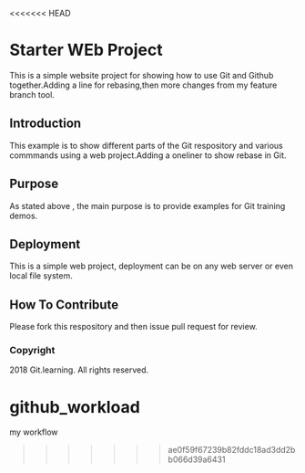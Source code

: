 <<<<<<< HEAD
# Starter WEb Project

This is a simple website project for showing how to use Git and Github together.Adding a line for rebasing,then more changes from
my feature branch tool.

## Introduction

This example is to show different parts of the Git respository and various commmands using a web project.Adding a oneliner to show 
rebase in Git.

## Purpose

As stated above , the main purpose is to provide examples for Git training demos.

## Deployment

This is a simple web project, deployment can be on any web server or even local file system.

## How To Contribute

Please fork this respository and then issue pull request for review.

### Copyright

2018 Git.learning. All rights reserved.

# github_workload
my workflow 
>>>>>>> ae0f59f67239b82fddc18ad3dd2bb066d39a6431
